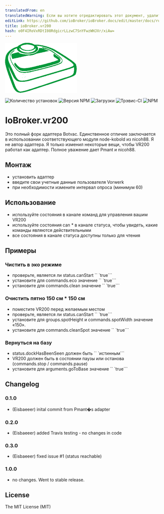 ```yaml
---
translatedFrom: en
translatedWarning: Если вы хотите отредактировать этот документ, удалите поле «translationFrom», в противном случае этот документ будет снова автоматически переведен
editLink: https://github.com/ioBroker/ioBroker.docs/edit/master/docs/ru/adapterref/iobroker.vr200/README.md
title: ioBroker.vr200
hash: o0F4IRoVxRDtI08RdgicrLLzwC7SnYFwzWHJXr/xiAw=
---
```

![логотип](../../../en/adapterref/iobroker.vr200/admin/VR200.png)

![Количество установок](http://iobroker.live/badges/vr200-stable.svg)
![Версия NPM](http://img.shields.io/npm/v/iobroker.vr200.svg)
![Загрузки](https://img.shields.io/npm/dm/iobroker.vr200.svg)
![Трэвис-CI](https://travis-ci.org/Eisbaeeer/ioBroker.vr200.svg?branch=master)
![NPM](https://nodei.co/npm/iobroker.vr200.png?downloads=true)

# IoBroker.vr200
Это полный форк адаптера Botvac. Единственное отличие заключается в использовании соответствующего модуля node-kobold из nicoh88.
Я не автор адаптера. Я только изменил некоторые вещи, чтобы VR200 работал как адаптер.
Полное уважение дает Pmant и nicoh88.

## Монтаж
- установить адаптер
- введите свои учетные данные пользователя Vorwerk
- при необходимости измените интервал опроса (минимум 60)

## Использование
- используйте состояния в канале команд для управления вашим VR200
- используйте состояния can * в канале статуса, чтобы увидеть, какие команды являются действительными
- все состояния в канале статуса доступны только для чтения

## Примеры
### Чистить в эко режиме
- проверьте, является ли status.canStart `` `true```
- установите для commands.eco значение `` `true```
- установите для commands.clean значение `` `true```

### Очистить пятно 150 см * 150 см
- поместите VR200 перед желаемым местом
- проверьте, является ли status.canStart `` `true```
- установите для groups.spotHeight и commands.spotWidth значение «150».
- установите для commands.cleanSpot значение `` `true```

### Вернуться на базу
- status.dockHasBeenSeen должен быть `` `истинным```
- VR200 должен быть в состоянии паузы или останова (commands.stop / commands.pause)
- установите для arguments.goToBase значение `` `true```

## Changelog

### 0.1.0
- (Eisbaeeer) inital commit from Pmant�s adapter
### 0.2.0
- (Eisbaeeer) added Travis testing - no changes in code
### 0.3.0
- (Eisbaeeer) fixed issue #1 (status reachable)
### 1.0.0
- no changes. Went to stable release.

## License
The MIT License (MIT)